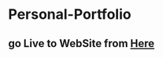# Personal-Portfolio
## go Live to WebSite from [Here](https://personal-portfolio-project.netlify.app/)
